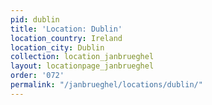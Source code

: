 ```yaml
---
pid: dublin
title: 'Location: Dublin'
location_country: Ireland
location_city: Dublin
collection: location_janbrueghel
layout: locationpage_janbrueghel
order: '072'
permalink: "/janbrueghel/locations/dublin/"
---
```

